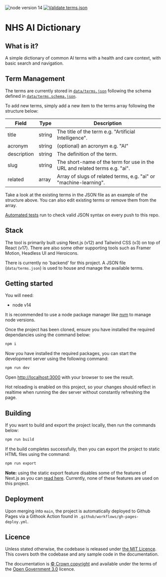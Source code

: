 ![node version 14](https://img.shields.io/badge/node-v14-green)
[![Validate terms.json](https://github.com/nhsx/ai-dictionary/actions/workflows/validate-json.yml/badge.svg)](https://github.com/nhsx/ai-dictionary/actions/workflows/validate-json.yml)

# NHS AI Dictionary 

## What is it? 

A simple dictionary of common AI terms with a health and care context, with basic search and navigation. 

## Term Management

The terms are currently stored in [`data/terms.json`](data/terms.json) following the schema defined in [`data/terms.schema.json`](data/terms.schema.json). 

To add new terms, simply add a new item to the terms array following the structure below: 

| Field       | Type   | Description                                                       |
|-------------|--------|-------------------------------------------------------------------|
| title       | string | The title of the term e.g. "Artificial Intelligence".             |
| acronym     | string | (optional) an acronym e.g. "AI"                                   |
| description | string | The definition of the term.                                       |
| slug        | string | The short-name of the term for use in the URL and related terms e.g. "ai".
| related     | array  | Array of slugs of related terms, e.g. "ai" or "machine-learning". |

Take a look at the existing terms in the JSON file as an example of the structure above. 
You can also edit existing terms or remove them from the array. 

[Automated tests](tests/) run to check valid JSON syntax on every push to this repo.

## Stack

The tool is primarily built using Next.js (v12) and Tailwind CSS (v3) on top of React (v17).
There are also some other supporting tools such as Framer Motion, Headless UI and Heroicons. 

There is currently no 'backend' for this project. A JSON file (`data/terms.json`) is used to house and manage the available terms. 

## Getting started

You will need:

* node v14

It is recommended to use a node package manager like [nvm](https://github.com/nvm-sh/nvm) to manage node versions.

Once the project has been cloned, ensure you have installed the required dependancies using the command below:

```bash
npm i
```

Now you have installed the required packages, you can start the development server using the following command: 

```bash
npm run dev
```

Open [http://localhost:3000](http://localhost:3000) with your browser to see the result.

Hot reloading is enabled on this project, so your changes should reflect in realtime when running the dev server without constantly refreshing the page.

## Building

If you want to build and export the project locally, then run the commands below: 


```bash
npm run build
```

If the build completes successfully, then you can export the project to static HTML files using the command: 


```bash
npm run export 
```

**Note:** using the static export feature disables some of the features of Next.js as you can [read here](https://nextjs.org/docs/advanced-features/static-html-export). Currently, none of these features are used on this project. 

## Deployment  

Upon merging into `main`, the project is automatically deployed to Github Pages via a Githook Action found in `.github/workflows/gh-pages-deploy.yml`. 

## Licence

Unless stated otherwise, the codebase is released under [the MIT Licence][mit].
This covers both the codebase and any sample code in the documentation.

The documentation is [© Crown copyright][copyright] and available under the terms
of the [Open Government 3.0][ogl] licence.

[mit]: LICENCE.md
[copyright]: http://www.nationalarchives.gov.uk/information-management/re-using-public-sector-information/uk-government-licensing-framework/crown-copyright/
[ogl]: http://www.nationalarchives.gov.uk/doc/open-government-licence/version/3/